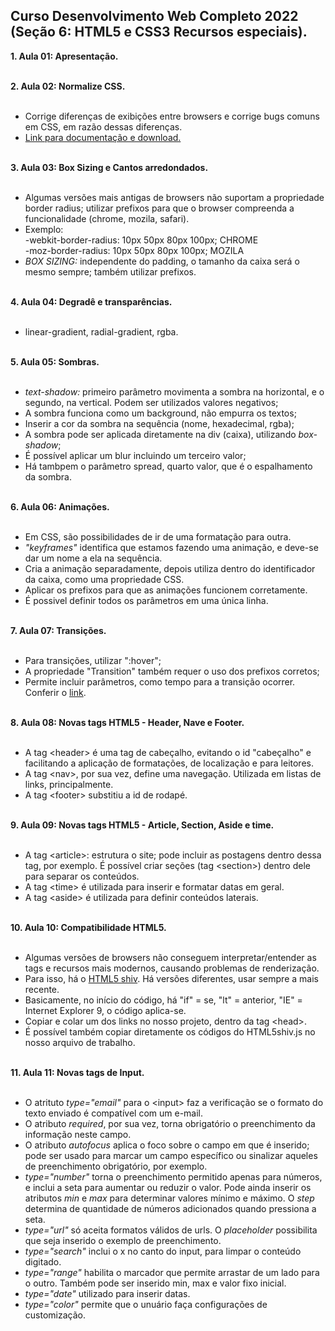## Curso Desenvolvimento Web Completo 2022 (Seção 6: HTML5 e CSS3 Recursos especiais).

<strong>1. Aula 01: Apresentação.<br><br></strong>

<strong>2. Aula 02: Normalize CSS. <br><br></strong>

- Corrige diferenças de exibições entre browsers e corrige bugs comuns em CSS, em razão dessas diferenças.<br>
- <a href="https://necolas.github.io/normalize.css/" target="_blank">Link para documentação e download.</a> <br><br>

<strong>3. Aula 03: Box Sizing e Cantos arredondados. <br><br></strong>

- Algumas versões mais antigas de browsers não suportam a propriedade border radius; utilizar prefixos para que o browser compreenda a funcionalidade (chrome, mozila, safari).<br>
- Exemplo:<br>
  -webkit-border-radius: 10px 50px 80px 100px; CHROME<br>
  -moz-border-radius: 10px 50px 80px 100px; MOZILA<br>
- <em>BOX SIZING:</em> independente do padding, o tamanho da caixa será o mesmo sempre; também utilizar prefixos.<br><br>

<strong>4. Aula 04: Degradê e transparências. <br><br></strong>

- linear-gradient, radial-gradient, rgba. <br><br>

<strong>5. Aula 05: Sombras. <br><br></strong>

- <em>text-shadow:</em> primeiro parâmetro movimenta a sombra na horizontal, e o segundo, na vertical. Podem ser utilizados valores negativos;<br>
- A sombra funciona como um background, não empurra os textos;<br>
- Inserir a cor da sombra na sequência (nome, hexadecimal, rgba);<br>
- A sombra pode ser aplicada diretamente na div (caixa), utilizando <em>box-shadow</em>;<br>
- É possível aplicar um blur incluindo um terceiro valor; <br>
- Há tambpem o parâmetro spread, quarto valor, que é o espalhamento da sombra. <br><br>

<strong>6. Aula 06: Animações. <br><br></strong>

- Em CSS, são possibilidades de ir de uma formatação para outra.<br>
- <em>"keyframes"</em> identifica que estamos fazendo uma animação, e deve-se dar um nome a ela na sequência. <br>
- Cria a animação separadamente, depois utiliza dentro do identificador da caixa, como uma propriedade CSS.<br>
- Aplicar os prefixos para que as animações funcionem corretamente. <br>
- É possivel definir todos os parâmetros em uma única linha. <br><br>

<strong>7. Aula 07: Transições. <br><br></strong>

- Para transições, utilizar ":hover";<br>
- A propriedade "Transition" também requer o uso dos prefixos corretos;<br>
- Permite incluir parâmetros, como tempo para a transição ocorrer. Conferir o <a href="https://www.w3schools.com/css/css3_transitions.asp" target="_blank">link</a>. <br><br>

<strong>8. Aula 08: Novas tags HTML5 - Header, Nave e Footer. <br><br></strong>

- A tag &lt;header&gt; é uma tag de cabeçalho, evitando o id "cabeçalho" e facilitando a aplicação de formatações, de localização e para leitores.<br>
- A tag &lt;nav&gt;, por sua vez, define uma navegação. Utilizada em listas de links, principalmente.<br>
- A tag &lt;footer&gt; substitiu a id de rodapé.<br><br>

<strong>9. Aula 09: Novas tags HTML5 - Article, Section, Aside e time. <br><br></strong>

- A tag &lt;article&gt;: estrutura o site; pode incluir as postagens dentro dessa tag, por exemplo. É possível criar seções (tag &lt;section&gt;) dentro dele para separar os conteúdos.<br>
- A tag &lt;time&gt; é utilizada para inserir e formatar datas em geral.<br>
- A tag &lt;aside&gt; é utilizada para definir conteúdos laterais.<br><br>

<strong>10. Aula 10: Compatibilidade HTML5. <br><br></strong>

- Algumas versões de browsers não conseguem interpretar/entender as tags e recursos mais modernos, causando problemas de renderização.<br>
- Para isso, há o <a href="https://cdnjs.com/libraries/html5shiv" target="_blank">HTML5 shiv</a>. Há versões diferentes, usar sempre a mais recente. <br>
- Basicamente, no início do código, há "if" = se, "lt" = anterior, "IE" = Internet Explorer 9, o código aplica-se. <br>
- Copiar e colar um dos links no nosso projeto, dentro da tag &lt;head&gt;.<br>
- É possível também copiar diretamente os códigos do HTML5shiv.js no nosso arquivo de trabalho.<br><br>

<strong>11. Aula 11: Novas tags de Input.</strong><br><br>

- O atrituto <em>type="email"</em> para o &lt;input&gt; faz a verificação se o formato do texto enviado é compatível com um e-mail.<br>
- O atributo <em>required</em>, por sua vez, torna obrigatório o preenchimento da informação neste campo.<br>
- O atributo <em>autofocus</em> aplica o foco sobre o campo em que é inserido; pode ser usado para marcar um campo específico ou sinalizar aqueles de preenchimento obrigatório, por exemplo.<br>
- <em>type="number"</em> torna o preenchimento permitido apenas para números, e inclui a seta para aumentar ou reduzir o valor. Pode ainda inserir os atributos <em>min</em> e <em>max</em> para determinar valores mínimo e máximo. O <em>step</em> determina de quantidade de números adicionados quando pressiona a seta.<br>
- <em>type="url"</em> só aceita formatos válidos de urls. O <em>placeholder</em> possibilita que seja inserido o exemplo de preenchimento.<br>
- <em>type="search"</em> inclui o x no canto do input, para limpar o conteúdo digitado.<br>
- <em>type="range"</em> habilita o marcador que permite arrastar de um lado para o outro. Também pode ser inserido min, max e valor fixo inicial.<br>
- <em>type="date"</em> utilizado para inserir datas.<br>
- <em>type="color"</em> permite que o unuário faça configurações de customização.<br>